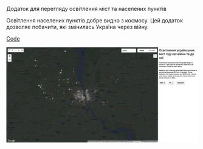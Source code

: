 Додаток для перегляду освітлення міст та населених пунктів

Освітлення населених пунктів добре видно з космосу. Цей додаток дозволяє побачити, які змінилась Україна через війну.


[Code](https://code.earthengine.google.co.in/55887f390e189e308a3114ef46f4447f)

![rainfall](https://github.com/SergeyShchus/Satellite-Imagery-Analysis/blob/master/EarthEngine/apps/Kyiv_light.png?raw=true)